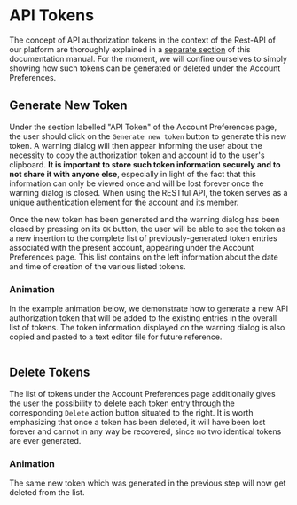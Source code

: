 # API Tokens

The concept of API authorization tokens in the context of the Rest-API of our platform are thoroughly explained in a [separate section](../../../rest-api/overview.md) of this documentation manual. For the moment, we will confine ourselves to simply showing how such tokens can be generated or deleted under the Account Preferences.

## Generate New Token

Under the section labelled "API Token" of the Account Preferences page, the user should click on the `Generate new token` button to generate this new token. A warning dialog will then appear informing the user about the necessity to copy the authorization token and account id to the user's clipboard. **It is important to store such token information securely and to not share it with anyone else**, especially in light of the fact that this information can only be viewed once and will be lost forever once the warning dialog is closed. When using the RESTful API, the token serves as a unique authentication element for the account and its member.

Once the new token has been generated and the warning dialog has been closed by pressing on its `OK` button, the user will be able to see the token as a new insertion to the complete list of previously-generated token entries associated with the present account, appearing under the  Account Preferences page. This list contains on the left information about the date and time of creation of the various listed tokens.

### Animation

In the example animation below, we demonstrate how to generate a new API authorization token that will be added to the existing entries in the overall list of tokens. The token information displayed on the warning dialog is also copied and pasted to a text editor file for future reference.

<img data-gifffer="/images/generate-token.gif" />

## Delete Tokens

The list of tokens under the  Account Preferences page additionally gives the user the possibility to delete each token entry through the corresponding `Delete` action button situated to the right.  It is worth emphasizing that once a token has been deleted, it will have been lost forever and cannot in any way be recovered, since no two identical tokens are ever generated.

### Animation

The same new token which was generated in the previous step will now get deleted from the list.

<img data-gifffer="/images/delete-token.gif" />
